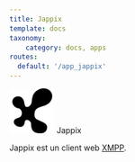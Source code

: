 ```yaml
---
title: Jappix
template: docs
taxonomy:
    category: docs, apps
routes:
  default: '/app_jappix'
---
```


<img src="/images/jappix_logo.png" height="80px" alt="Jappix logo"> Jappix

Jappix est un client web [XMPP](/XMPP).

